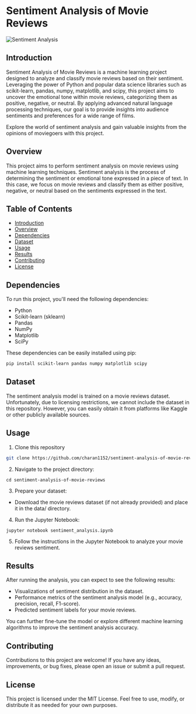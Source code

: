 # Sentiment Analysis of Movie Reviews

![Sentiment Analysis](https://monkeylearn.com/static/ea373531e5e1fb2383725421c85c7739/4394e/Sentiment_Analysis_Machine_Learning-Thumbnail.webp)

## Introduction
Sentiment Analysis of Movie Reviews is a machine learning project designed to analyze and classify movie reviews based on their sentiment. Leveraging the power of Python and popular data science libraries such as scikit-learn, pandas, numpy, matplotlib, and scipy, this project aims to uncover the emotional tone within movie reviews, categorizing them as positive, negative, or neutral. By applying advanced natural language processing techniques, our goal is to provide insights into audience sentiments and preferences for a wide range of films.

Explore the world of sentiment analysis and gain valuable insights from the opinions of moviegoers with this project.

## Overview

This project aims to perform sentiment analysis on movie reviews using machine learning techniques. Sentiment analysis is the process of determining the sentiment or emotional tone expressed in a piece of text. In this case, we focus on movie reviews and classify them as either positive, negative, or neutral based on the sentiments expressed in the text.

## Table of Contents

- [Introduction](#sentiment-analysis-of-movie-reviews)
- [Overview](#overview)
- [Dependencies](#dependencies)
- [Dataset](#dataset)
- [Usage](#usage)
- [Results](#results)
- [Contributing](#contributing)
- [License](#license)

## Dependencies

To run this project, you'll need the following dependencies:

- Python
- Scikit-learn (sklearn)
- Pandas
- NumPy
- Matplotlib
- SciPy

These dependencies can be easily installed using pip:

```bash
pip install scikit-learn pandas numpy matplotlib scipy
```

## Dataset 
The sentiment analysis model is trained on a movie reviews dataset. Unfortunately, due to licensing restrictions, we cannot include the dataset in this repository. However, you can easily obtain it from platforms like Kaggle or other publicly available sources.

## Usage
1. Clone this repository
```bash
git clone https://github.com/charan1152/sentiment-analysis-of-movie-reviews.git
```
2. Navigate to the project directory:
```
cd sentiment-analysis-of-movie-reviews
```
3. Prepare your dataset:
- Download the movie reviews dataset (if not already provided) and place it in the data/ directory.
  
4. Run the Jupyter Notebook:
```
jupyter notebook sentiment_analysis.ipynb
```
5. Follow the instructions in the Jupyter Notebook to analyze your movie reviews sentiment.

## Results
After running the analysis, you can expect to see the following results:

- Visualizations of sentiment distribution in the dataset.
- Performance metrics of the sentiment analysis model (e.g., accuracy, precision, recall, F1-score).
- Predicted sentiment labels for your movie reviews.

You can further fine-tune the model or explore different machine learning algorithms to improve the sentiment analysis accuracy.

## Contributing
Contributions to this project are welcome! If you have any ideas, improvements, or bug fixes, please open an issue or submit a pull request.

## License
This project is licensed under the MIT License. Feel free to use, modify, or distribute it as needed for your own purposes.






